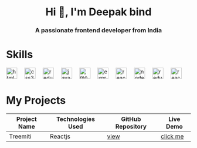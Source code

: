 <h1 align="center">Hi 👋, I'm Deepak bind</h1>
<h3 align="center">A passionate frontend developer from India</h3>

# Skills

<div align="left">
        <img src="https://skillicons.dev/icons?i=html" height="30" alt="html5 logo"  />
        <img width="12" />
        <img src="https://skillicons.dev/icons?i=css" height="30" alt="css3 logo"  />
        <img width="12" />
        <img src="https://skillicons.dev/icons?i=tailwindcss" height="30" alt="redux logo"  />
        <img width="12" />
        <img src="https://skillicons.dev/icons?i=js" height="30" alt="javascript logo"  />
        <img width="12" />
        <img src="https://skillicons.dev/icons?i=mongodb" height="30" alt="mongodb logo"  />
        <img width="12" />
        <img src="https://skillicons.dev/icons?i=express" height="30" alt="express logo"  />
        <img width="12" />
        <img src="https://skillicons.dev/icons?i=react" height="30" alt="react logo"  />
        <img width="12" />
        <img src="https://skillicons.dev/icons?i=nodejs" height="30" alt="nodejs logo"  />
        <img width="12" />
        <img src="https://skillicons.dev/icons?i=redux" height="30" alt="redux logo"  />
        <img width="12" />
<img src="https://skillicons.dev/icons?i=nextjs" height="30" alt="react logo"  />
</div>


# My Projects

| Project Name       | Technologies Used                   | GitHub Repository                            | Live Demo                    |
|--------------------|-------------------------------------|----------------------------------------------|------------------------------|
| Treemiti           | Reactjs                             | [view](https://github.com/bind2/treemiti)    | [click me](https://bind2.github.io/treemiti/) |





